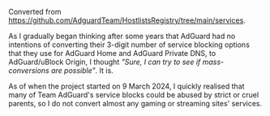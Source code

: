 Converted from https://github.com/AdguardTeam/HostlistsRegistry/tree/main/services.

As I gradually began thinking after some years that AdGuard had no intentions of converting their 3-digit number of service blocking options that they use for AdGuard Home and AdGuard Private DNS, to AdGuard/uBlock Origin, I thought <i>"Sure, I can try to see if mass-conversions are possible"</i>. It is.

As of when the project started on 9 March 2024, I quickly realised that many of Team AdGuard's service blocks could be abused by strict or cruel parents, so I do not convert almost any gaming or streaming sites' services.
